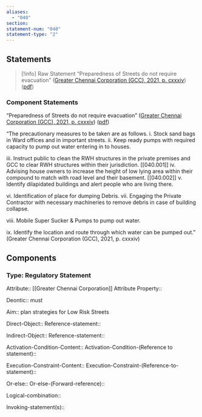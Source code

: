 ```yaml
---
aliases:
  - "040"
section: 
statement-num: "040"
statement-type: "2"
---
```

## Statements 
> [!info] Raw Statement
> “Preparedness of Streets do not require evacuation” ([Greater Chennai Corporation (GCC), 2021, p. cxxxiv](zotero://select/library/items/AZZSXLC8)) ([pdf](zotero://open-pdf/library/items/ZWDYK52D?page=134&annotation=RRMUJDNE)) 
> 

### Component Statements
“Preparedness of Streets do not require evacuation” ([Greater Chennai Corporation (GCC), 2021, p. cxxxiv](zotero://select/library/items/AZZSXLC8)) ([pdf](zotero://open-pdf/library/items/ZWDYK52D?page=134&annotation=RRMUJDNE)) 

“The precautionary measures to be taken are as follows. 
i. Stock sand bags in Ward offices and in important streets. 
ii. Keep ready pumps with required capacity to pump out water entering in to houses. 

iii. Instruct public to clean the RWH structures in the private premises and GCC to clear RWH structures within their jurisdiction. [[040.001]]
iv. Advising house owners to increase the height of low lying area within their compound to match with road level and their basement. [[040.002]] 
v. Identify dilapidated buildings and alert people who are living there. 

vi. Identification of place for dumping Debris. 
vii. Engaging the Private Contractor with necessary machineries to remove debris in case of building collapse. 

viii. Mobile Super Sucker & Pumps to pump out water. 

ix. Identify the location and route through which water can be pumped out.” (Greater Chennai Corporation (GCC), 2021, p. cxxxiv)
## Components
### Type: Regulatory Statement
Attribute:: [[Greater Chennai Corporation]]
	Attribute Property::

Deontic:: must

Aim:: plan strategies for Low Risk Streets

Direct-Object::
	Reference-statement::

Indirect-Object::
	Reference-statement::

Activation-Condition-Content::
	Activation-Condition-(Reference to statement)::

Execution-Constraint-Content::
	Execution-Constraint-(Reference-to-statement)::

Or-else::
	Or-else-(Forward-reference)::

Logical-combination::

Invoking-statement(s)::